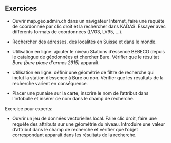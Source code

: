 ## Exercices

-   Ouvrir map.geo.admin.ch dans un navigateur Internet, faire une requête de coordonnée par clic droit et la rechercher dans KADAS. Essayer avec différents formats de coordonnées (LV03, LV95, ...).

-   Rechercher des adresses, des localités en Suisse et dans le monde.

-   Utilisation en ligne: ajouter le niveau Stations d’essence BEBECO depuis le catalogue de géodonnées et chercher Bure. Vérifier que le résultat *Bure (bure place d'armes 2915)* apparaît.

-   Utilisation en ligne: définir une géométrie de filtre de recherche qui inclut la station d’essence à Bure ou non. Vérifier que les résultats de la recherche varient en conséquence.

-   Placer une punaise sur la carte, inscrire le nom de l’attribut dans l’infobulle et insérer ce nom dans le champ de recherche.

Exercice pour experts:

-   Ouvrir un jeu de données vectorielles local. Faire clic droit, faire une requête des attributs sur une géométrie du niveau. Introduire une valeur d’attribut dans le champ de recherche et vérifier que l’objet correspondant apparaît dans les résultats de la recherche.

